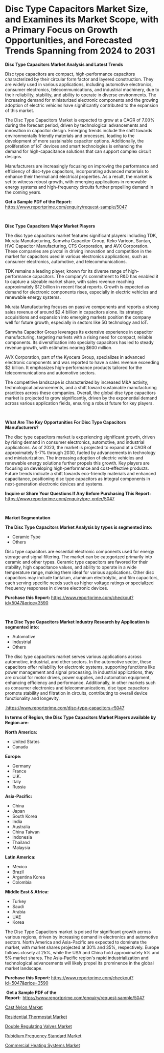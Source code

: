 <p><h1>Disc Type Capacitors Market Size, and Examines its Market Scope, with a Primary Focus on Growth Opportunities, and Forecasted Trends Spanning from 2024 to 2031</h1></p><p><strong>Disc Type Capacitors Market Analysis and Latest Trends</strong></p>
<p><p>Disc type capacitors are compact, high-performance capacitors characterized by their circular form factor and layered construction. They are widely used in various applications, including automotive electronics, consumer electronics, telecommunications, and industrial machinery, due to their reliability, stability, and ability to operate in diverse environments. The increasing demand for miniaturized electronic components and the growing adoption of electric vehicles have significantly contributed to the expansion of this market.</p><p>The Disc Type Capacitors Market is expected to grow at a CAGR of 7.00% during the forecast period, driven by technological advancements and innovation in capacitor design. Emerging trends include the shift towards environmentally friendly materials and processes, leading to the development of more sustainable capacitor options. Additionally, the proliferation of IoT devices and smart technologies is enhancing the demand for high-capacitance solutions that can support complex circuit designs.</p><p>Manufacturers are increasingly focusing on improving the performance and efficiency of disc-type capacitors, incorporating advanced materials to enhance their thermal and electrical properties. As a result, the market is set to witness robust growth, with emerging applications in renewable energy systems and high-frequency circuits further propelling demand in the coming years.</p></p>
<p><strong>Get a Sample PDF of the Report:&nbsp;</strong> <a href="https://www.reportprime.com/enquiry/request-sample/5047">https://www.reportprime.com/enquiry/request-sample/5047</a></p>
<p>&nbsp;</p>
<p><strong>Disc Type Capacitors Major Market Players</strong></p>
<p><p>The disc type capacitors market features significant players including TDK, Murata Manufacturing, Samwha Capacitor Group, Keko Varicon, Suntan, HVC Capacitor Manufacturing, CTS Corporation, and AVX Corporation. These companies are pivotal in driving innovation and competition in the market for capacitors used in various electronics applications, such as consumer electronics, automotive, and telecommunications.</p><p>TDK remains a leading player, known for its diverse range of high-performance capacitors. The company's commitment to R&D has enabled it to capture a sizeable market share, with sales revenue reaching approximately $12 billion in recent fiscal reports. Growth is expected as demand for electronic components rises, especially in electric vehicles and renewable energy systems.</p><p>Murata Manufacturing focuses on passive components and reports a strong sales revenue of around $2.4 billion in capacitors alone. Its strategic acquisitions and expansion into emerging markets position the company well for future growth, especially in sectors like 5G technology and IoT.</p><p>Samwha Capacitor Group leverages its extensive experience in capacitor manufacturing, targeting markets with a rising need for compact, reliable components. Its diversification into specialty capacitors has led to steady revenue growth, with estimates nearing $600 million.</p><p>AVX Corporation, part of the Kyocera Group, specializes in advanced electronic components and was reported to have a sales revenue exceeding $2 billion. It emphasizes high-performance products tailored for the telecommunications and automotive sectors.</p><p>The competitive landscape is characterized by increased M&A activity, technological advancements, and a shift toward sustainable manufacturing practices across these companies. Overall, the global disc type capacitors market is projected to grow significantly, driven by the exponential demand across various application fields, ensuring a robust future for key players.</p></p>
<p>&nbsp;</p>
<p><strong>What Are The Key Opportunities For Disc Type Capacitors Manufacturers?</strong></p>
<p><p>The disc type capacitors market is experiencing significant growth, driven by rising demand in consumer electronics, automotive, and industrial applications. As of 2023, the market is projected to expand at a CAGR of approximately 5-7% through 2030, fueled by advancements in technology and miniaturization. The increasing adoption of electric vehicles and renewable energy solutions further propels this growth. Key players are focusing on developing high-performance and cost-effective products. Future trends indicate a shift towards eco-friendly materials and enhanced capacitance, positioning disc type capacitors as integral components in next-generation electronic devices and systems.</p></p>
<p><strong>Inquire or Share Your Questions If Any Before Purchasing This Report:</strong> <a href="https://www.reportprime.com/enquiry/pre-order/5047">https://www.reportprime.com/enquiry/pre-order/5047</a></p>
<p>&nbsp;</p>
<p><strong>Market Segmentation</strong></p>
<p><strong>The Disc Type Capacitors Market Analysis by types is segmented into:</strong></p>
<p><ul><li>Ceramic Type</li><li>Others</li></ul></p>
<p><p>Disc type capacitors are essential electronic components used for energy storage and signal filtering. The market can be categorized primarily into ceramic and other types. Ceramic type capacitors are favored for their stability, high capacitance values, and ability to operate in a wide temperature range, making them ideal for various applications. Other disc capacitors may include tantalum, aluminum electrolytic, and film capacitors, each serving specific needs such as higher voltage ratings or specialized frequency responses in diverse electronic devices.</p></p>
<p><strong>Purchase this Report:&nbsp;</strong><a href="https://www.reportprime.com/checkout?id=5047&price=3590">https://www.reportprime.com/checkout?id=5047&price=3590</a></p>
<p>&nbsp;</p>
<p><strong>The Disc Type Capacitors Market Industry Research by Application is segmented into:</strong></p>
<p><ul><li>Automotive</li><li>Industrial</li><li>Others</li></ul></p>
<p><p>The disc type capacitors market serves various applications across automotive, industrial, and other sectors. In the automotive sector, these capacitors offer reliability for electronic systems, supporting functions like power management and signal processing. In industrial applications, they are crucial for motor drives, power supplies, and automation equipment, enhancing efficiency and performance. Additionally, in other markets such as consumer electronics and telecommunications, disc type capacitors promote stability and filtration in circuits, contributing to overall device functionality and longevity.</p></p>
<p><a href="https://www.reportprime.com/disc-type-capacitors-r5047">&nbsp;https://www.reportprime.com/disc-type-capacitors-r5047</a></p>
<p><strong>In terms of Region, the Disc Type Capacitors Market Players available by Region are:</strong></p>
<p>
    <p> <strong> North America: </strong>
        <ul>
            <li>United States</li>
            <li>Canada</li>
        </ul>
        </p> 
    <p> <strong> Europe: </strong>
        <ul>
            <li>Germany</li>
            <li>France</li>
            <li>U.K.</li>
            <li>Italy</li>
            <li>Russia</li>
        </ul>
        </p> 
    <p> <strong> Asia-Pacific: </strong>
        <ul>
            <li>China</li>
            <li>Japan</li>
            <li>South Korea</li>
            <li>India</li>
            <li>Australia</li>
            <li>China Taiwan</li>
            <li>Indonesia</li>
            <li>Thailand</li>
            <li>Malaysia</li>
        </ul>
        </p> 
    <p> <strong> Latin America: </strong>
        <ul>
            <li>Mexico</li>
            <li>Brazil</li>
            <li>Argentina Korea</li>
            <li>Colombia</li>
        </ul>
        </p> 
    <p> <strong> Middle East & Africa: </strong>
        <ul>
            <li>Turkey</li>
            <li>Saudi</li>
            <li>Arabia</li>
            <li>UAE</li>
            <li>Korea</li>
        </ul>
    </p>
    </p>
<p><p>The Disc Type Capacitors market is poised for significant growth across various regions, driven by increasing demand in electronics and automotive sectors. North America and Asia-Pacific are expected to dominate the market, with market shares projected at 30% and 35%, respectively. Europe follows closely at 25%, while the USA and China hold approximately 5% and 5% market shares. The Asia-Pacific region's rapid industrialization and technological advancements will likely propel its prominence in the global market landscape.</p></p>
<p><strong>Purchase this Report: </strong><a href="https://www.reportprime.com/checkout?id=5047&price=3590">https://www.reportprime.com/checkout?id=5047&price=3590</a></p>
<p>&nbsp;<strong>Get a Sample PDF of the Report:&nbsp;&nbsp;</strong><a href="https://www.reportprime.com/enquiry/request-sample/5047">https://www.reportprime.com/enquiry/request-sample/5047</a></p>
<p><strong></strong></p>
<p><p><a href="https://www.linkedin.com/pulse/global-cast-nylon-market-focus-application-end-use-industry-type-3kp8c?trackingId=oIiy4FTMTS6rDdpQsoD%2F2w%3D%3D">Cast Nylon Market</a></p><p><a href="https://issuu.com/reportprime-2/docs/residential-thermostat-market-size-_bc052f4fcff9a3">Residential Thermostat Market</a></p><p><a href="https://issuu.com/reportprime-2/docs/double-regulating-valves-market-siz_307c4af20a3d02">Double Regulating Valves Market</a></p><p><a href="https://www.linkedin.com/pulse/rubidium-frequency-standard-market-global-regional-gudoe?trackingId=QO%2BF5PdTTdiwr0po5lQ6dA%3D%3D">Rubidium Frequency Standard Market</a></p><p><a href="https://www.linkedin.com/pulse/commercial-heating-systems-market-share-size-trends-industry-9mwye?trackingId=2u%2BDxGdbSg%2B6v0B%2Fk5mfBQ%3D%3D">Commercial Heating Systems Market</a></p></p>